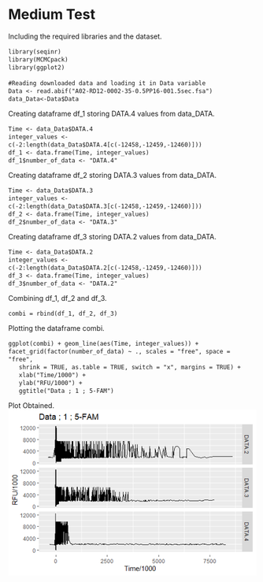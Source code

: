 # Medium Test

Including the required libraries and the dataset.
```
library(seqinr)
library(MCMCpack)
library(ggplot2)

#Reading downloaded data and loading it in Data variable
Data <- read.abif("A02-RD12-0002-35-0.5PP16-001.5sec.fsa")
data_Data<-Data$Data
```
Creating dataframe df_1 storing DATA.4 values from data_DATA.
```
Time <- data_Data$DATA.4
integer_values <- c(-2:length(data_Data$DATA.4[c(-12458,-12459,-12460)]))
df_1 <- data.frame(Time, integer_values)
df_1$number_of_data <- "DATA.4"
```
Creating dataframe df_2 storing DATA.3 values from data_DATA.
```
Time <- data_Data$DATA.3
integer_values <- c(-2:length(data_Data$DATA.3[c(-12458,-12459,-12460)]))
df_2 <- data.frame(Time, integer_values)
df_2$number_of_data <- "DATA.3"
```
Creating dataframe df_3 storing DATA.2 values from data_DATA.
```
Time <- data_Data$DATA.2
integer_values <- c(-2:length(data_Data$DATA.2[c(-12458,-12459,-12460)]))
df_3 <- data.frame(Time, integer_values)
df_3$number_of_data <- "DATA.2"
```
Combining df_1, df_2 and df_3.
```
combi = rbind(df_1, df_2, df_3)
```
Plotting the dataframe combi.
```
ggplot(combi) + geom_line(aes(Time, integer_values)) + facet_grid(factor(number_of_data) ~ ., scales = "free", space = "free", 
   shrink = TRUE, as.table = TRUE, switch = "x", margins = TRUE) + 
   xlab("Time/1000") + 
   ylab("RFU/1000") +
   ggtitle("Data ; 1 ; 5-FAM")
```
Plot Obtained.
![plot](https://github.com/dA505819/MCMC_for_forensic_science/blob/master/images/medium_test.png)
